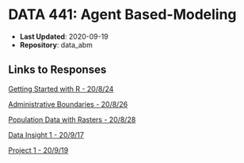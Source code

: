 # DATA 441: Agent Based-Modeling

* **Last Updated**: 2020-09-19
* **Repository**: data_abm

## Links to Responses
[Getting Started with R - 20/8/24](https://abgaddi.github.io/data_abm/assignment1)

[Administrative Boundaries - 20/8/26](https://abgaddi.github.io/data_abm/assignment2)

[Population Data with Rasters - 20/8/28](https://abgaddi.github.io/data_abm/assignment3)

[Data Insight 1 - 20/9/17](https://abgaddi.github.io/data_abm/data_insight1)

[Project 1 - 20/9/19](https://abgaddi.github.io/data_abm/project_1)
